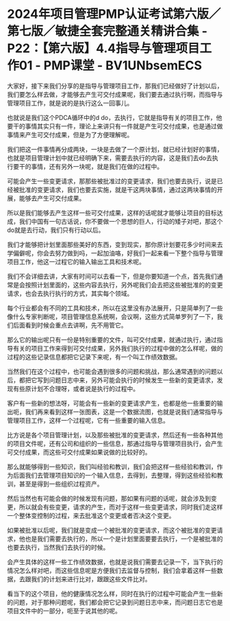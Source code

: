 # 2024年项目管理PMP认证考试第六版／第七版／敏捷全套完整通关精讲合集 - P22：【第六版】4.4指导与管理项目工作01 - PMP课堂 - BV1UNbsemECS

大家好，接下来我们分享的是指导与管理项目工作，那我们已经做好了计划以后，我们要怎么样去做，才能够去产生可交付成果呢，我们要去通过执行啊，而指导与管理项目工作，就是说的是执行这么一回事儿。

也就说是我们这个PDCA循环中的d do，去执行，它就是指导有关的项目工作，他要干的事情其实只有一件，理论上来讲只有一件就是产生可交付成果，也是通过做事情来产生可交付成果，但是为了方便理解呢。

我们把这一件事情再分成两块，一块是去做了一个原计划，就已经计划好的事情，也就是项目管理计划中就已经明确下来，需要去执行的内容，这是我们去do去执行要干的事情，还有另外一块呢，就是我们在做的过程中。

可能会产生一些变更请求，那那些被批准过的变更请求，我们也要去执行，说是已经被批准的变更请求，我们也要去实施，就是干这两块事情，通过这两块事情的开展，能够去产生可交付成果。

所以是我们能够去产生这样一些可交付成果，这样的话呢就才能够让项目的目标达成，我们中国有一句古话说，你不要做一个思想的巨人，行动的矮子对吧，那这个do就是去行动，我们只有行动以后。

我们才能够把计划里面那些美好的东西，变到现实，那你原计划要花多少时间来去学偏僻呢，你会去努力做到吗，一起加油咯，好我们一起来看一下整个指导与管理项目工作，他这一过程它的输入输出工具和技术呢。

我们不会详细去讲，大家有时间可以去看一下，但是你要知道一个点，首先我们通常是会按照计划里面的，这些内容去执行，另外呢我们会去把这些被批准的的变更请求，也会去执行执行的方式，其实每个领域。

每个行业都会有不同的工具和技术，所以在这里没有办法展开，只是简单列了一些像什么专家判断呢，项目管理信息系统啊，会议啊，这些方式简单罗列了一下，我们后面看到时候会重点去讲啊，先不用管它。

那么它的输出呢只有一份是特别重要的文件，叫可交付成果，就通过执行，通过指导有关的项目工作来得到可交付成果，另外我们执行的过程中做的怎么样呢，做的过程的这些记录信息都把它记录下来呢，有一个叫工作绩效数据。

当然我们在这个过程中，也可能会遇到很多的问题和挑战，那么通常遇到的问题以后，都把它写到问题日志中来，另外可能会执行的时候发生一些新的变更请求，发现有些原计划不合理呀，或者说是执行的过程中。

客户有一些新的想法呀，可能会有一些新的变更请求产生，也都是他一些重要的输出呃，我们再来看到这样一张图表，这是一个数据流图，也就是说我们通常指导与管理项目工作，这样一个过程呢，它有一些重要的输入信息。

比方说是各个项目管理计划，以及那些被批准的变更请求，然后还有一些各种其他的项目文件呢，还有公司和组织的一些信息，那通过指导与管理项目执行，会产生可交付成果，而这些可交付成果如果说做的比较好的。

那么就能够得到一些知识，我们叫经验和教训，我们会把这样一些经验和教训，作为后面我们去管理项目知识的一个输入信息，去得到，去整理，得到这些经验和教训，甚至是得到一些组织过程资产。

然后当然也有可能会做的时候发现有问题，那如果有问题的话呢，就会涉及到变更，所以就会有些变更，请求的产生，而对于这样一些变更请求，同时我们走这样一个整体变控制的过程，来去批准这个变更或者否决这个变更。

如果被批准以后呢，我们就是变成一个被批准的变更请求，而这个被批准的变更请求，他也是我们需要去执行的，所以一个是计划里面要要去执行，一个是被批准的也要去执行，当然我们去执行的时候。

会产生具体的这样一些工作绩效数据，也就是说我们需要去记录一下，当下执行的情况怎么样对吧，而这些信息呢是方便我们去监督与控制，我们会拿着这样一些数据，去跟我们的计划来进行比对，跟跟这些文件比对。

看当下的这个项目，他的健康情况怎么样，同时在执行的过程中可能会产生一些新的问题，对于那种问题呢，我们都会把它记录到问题日志中来，而问题日志它也是项目文件中的一部分，呃至于说其他的呢。

